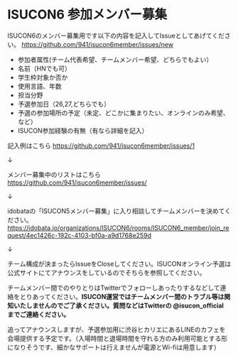 ISUCON6 参加メンバー募集
=======

ISUCON6のメンバー募集用です以下の内容を記入してIssueとしてあげてください。
https://github.com/941/isucon6member/issues/new

- 参加者属性(チーム代表希望、チームメンバー希望、どちらでもよい）
- 名前（HNでも可）
- 学生枠対象か否か
- 使用言語、年数
- 担当分野
- 予選参加日（26,27,どちらでも）
- 予選の参加場所の予定（未定、どこかに集まりたい、オンラインのみ希望、など）
- ISUCON参加経験の有無（有なら詳細を記入）


記入例はこちら https://github.com/941/isucon6member/issues/1

↓ 

メンバー募集中のリストはこちら  
https://github.com/941/isucon6member/issues/

↓ 

idobataの「ISUCON5メンバー募集」に入り相談してチームメンバーを決めてください。
https://idobata.io/organizations/ISUCON6/rooms/ISUCON6_member/join_request/4ec1426c-192c-4103-bf0a-a9d1768e259d

↓

チーム構成が決まったらIssueをCloseしてください。ISUCONオンライン予選は公式サイトにてアナウンスをしているのでそちらを参照してください。


チームメンバー間でのやりとりはTwitterでフォローしあったりするなどして連絡をとりあってください。<b>ISUCON運営ではチームメンバー間のトラブル等は関知いたしませんのでご了承ください。質問などはTwitterの @isucon_official までご連絡ください。</b>

追ってアナウンスしますが、予選参加用に渋谷ヒカリエにあるLINEのカフェを会場提供する予定です。（入場時間と退場時間を守れる方のみ利用可能とする形になりそうです、細かなサポートは行えませんが電源とWi-fiは用意します）

